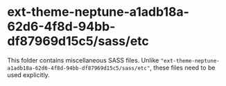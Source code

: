 # ext-theme-neptune-a1adb18a-62d6-4f8d-94bb-df87969d15c5/sass/etc

This folder contains miscellaneous SASS files. Unlike `"ext-theme-neptune-a1adb18a-62d6-4f8d-94bb-df87969d15c5/sass/etc"`, these files
need to be used explicitly.
